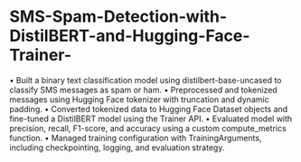 # SMS-Spam-Detection-with-DistilBERT-and-Hugging-Face-Trainer-

• Built a binary text classification model using distilbert-base-uncased to classify SMS messages as spam or ham.
• Preprocessed and tokenized messages using Hugging Face tokenizer with truncation and dynamic padding.
• Converted tokenized data to Hugging Face Dataset objects and fine-tuned a DistilBERT model using the Trainer API.
• Evaluated model with precision, recall, F1-score, and accuracy using a custom compute_metrics function.
• Managed training configuration with TrainingArguments, including checkpointing, logging, and evaluation strategy.
